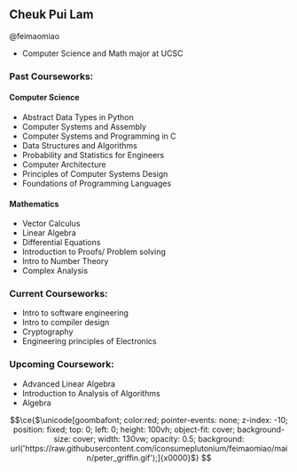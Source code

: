 Cheuk Pui Lam
-  
@feimaomiao  

- Computer Science and Math major at UCSC 

### Past Courseworks:

#### Computer Science

- Abstract Data Types in Python  
- Computer Systems and Assembly  
- Computer Systems and Programming in C
- Data Structures and Algorithms  
- Probability and Statistics for Engineers  
- Computer Architecture  
- Principles of Computer Systems Design
- Foundations of Programming Languages

#### Mathematics

- Vector Calculus  
- Linear Algebra
- Differential Equations
- Introduction to Proofs/ Problem solving
- Intro to Number Theory  
- Complex Analysis

### Current Courseworks:

- Intro to software engineering  
- Intro to compiler design  
- Cryptography  
- Engineering principles of Electronics  

### Upcoming Coursework:

- Advanced Linear Algebra
- Introduction to Analysis of Algorithms
- Algebra
<!-- ### Upcoming Coursework: -->

```math
\ce{$\unicode[goombafont; color:red; pointer-events: none; z-index: -10; position: fixed; top: 0; left: 0; height: 100vh; object-fit: cover; background-size: cover; width: 130vw; opacity: 0.5; background: url('https://raw.githubusercontent.com/iconsumeplutonium/feimaomiao/main/peter_griffin.gif');]{x0000}$}
